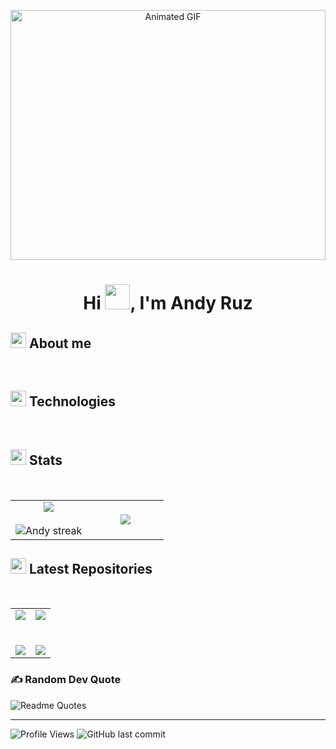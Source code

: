 <p align="center">
  <img src="https://i.pinimg.com/originals/e1/4c/3a/e14c3af63cf4f822f105ae552f851888.gif" width="100%" height="400" alt="Animated GIF" />
</p>

<h1 align="center"><span>Hi <img src="https://media.giphy.com/media/hvRJCLFzcasrR4ia7z/giphy.gif" width="40px">, I'm Andy Ruz</span></h1>

## <img src="https://user-images.githubusercontent.com/74038190/229223156-0cbdaba9-3128-4d8e-8719-b6b4cf741b67.gif" width="25"><b> About me</b>
<br>

## <img src="https://media2.giphy.com/media/QssGEmpkyEOhBCb7e1/giphy.gif?cid=ecf05e47a0n3gi1bfqntqmob8g9aid1oyj2wr3ds3mg700bl&rid=giphy.gif" width="25"><b> Technologies</b>
<br>


## <img src="https://user-images.githubusercontent.com/74038190/212744289-c46f1717-bfc9-4724-8ef3-4b08e3583110.gif" width="25"><b> Stats</b>
<br>
<!--- stats & Trophy (start) -->
<p align="center">
  <!--- stats (start) -->
<table align="center">
<tr border="none">
<td width="50%" align="center">
  
  <img  align="center"  src="https://github-readme-stats.vercel.app/api?username=anghy73&theme=dark&show_icons=true&count_private=true" />
  <br></br>
  <img  title="🔥 Get streak stats for your profile at git.io/streak-stats" alt="Andy streak" src="https://github-readme-streak-stats.herokuapp.com/?user=anghy73&theme=dark&hide_border=false" /> 
</td>

<td width="50%" align="center">
  <!-- <img  align="center"  src="https://github-readme-stats.anuraghazra1.vercel.app/api/top-langs/?username=anghy73&theme=dark&hide_border=false&no-bg=true&no-frame=true&langs_count=5"/> -->
  <img  align="center"  src="https://images.steamusercontent.com/ugc/361776862452495558/6DBBE0C419940B9E60D36F1CDEC5D0F03D7A0EFF/?imw=5000&imh=5000&ima=fit&impolicy=Letterbox&imcolor=%23000000&letterbox=false"/>
  </td>
</tr>
</table>
</p>

## <img src="https://user-images.githubusercontent.com/74038190/212744289-c46f1717-bfc9-4724-8ef3-4b08e3583110.gif" width="25"><b> Latest Repositories</b>
<br>
<p align="center">
  <table align="center">
  <tr border="none">
  <td width="50%" align="center">
  <div>
    <a href="https://github.com/anghy73/matching-engine-rs">
		  <img align="center" src="https://github-readme-stats.vercel.app/api/pin/?username=anghy73&repo=quizgen&hide_border=true&theme=dark&show_icons=true" />
	  </a>
  </div>
  <br></br>
  <div>
    <a href="https://github.com/anghy73/matching-engine-rs">
		  <img align="center" src="https://github-readme-stats.vercel.app/api/pin/?username=anghy73&repo=pokemonapi&hide_border=true&theme=dark&show_icons=true" />
	  </a>
  </div>
</td>
  <td width="50%" align="center">
  <div>
    <a href="https://github.com/anghy73/matching-engine-rs">
		  <img align="center" src="https://github-readme-stats.vercel.app/api/pin/?username=anghy73&repo=zustand-MUI-todos&hide_border=true&theme=dark&show_icons=true" />
	  </a>
  </div>
  <br></br>
  <div>
    <a href="https://github.com/anghy73/matching-engine-rs">
		  <img align="center" src="https://github-readme-stats.vercel.app/api/pin/?username=anghy73&repo=portafolio-v1.0&hide_border=true&theme=dark&show_icons=true" />
	  </a>
  </div>
  </td>
</tr>
</table>
</p>

<!-- Random Dev Quote -->
### ✍️ Random Dev Quote
![Readme Quotes](https://quotes-github-readme.vercel.app/api?type=horizontal&theme=chartreuse-dark&hide_border=true&show_icons=true)
<hr/>

<!-- Status -->
![Profile Views](https://komarev.com/ghpvc/?username=anghy73&color=orange)
![GitHub last commit](https://img.shields.io/github/last-commit/anghy73/Anghy73)
